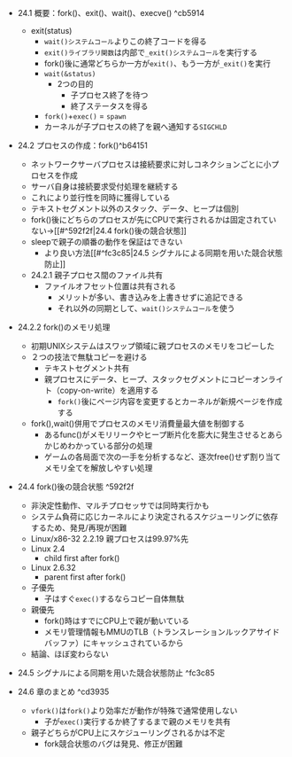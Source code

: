 - 24.1 概要：fork()、exit()、wait()、execve() ^cb5914
	- exit(status)
		- `wait()システムコール`よりこの終了コードを得る
		- `exit()ライブラリ関数`は内部で`_exit()システムコール`を実行する
		- fork()後に通常どちらか一方が`exit()`、もう一方が`_exit()`を実行
		- `wait(&status)`
			- 2つの目的
				- 子プロセス終了を待つ
				- 終了ステータスを得る
		- `fork()`+`exec()` = `spawn`
		- カーネルが子プロセスの終了を親へ通知する`SIGCHLD`
- 24.2 プロセスの作成：fork()^b64151
	- ネットワークサーバプロセスは接続要求に対しコネクションごとに小プロセスを作成
	- サーバ自身は接続要求受付処理を継続する
	- これにより並行性を同時に獲得している
	- テキストセグメント以外のスタック、データ、ヒープは個別
	- fork()後にどちらのプロセスが先にCPUで実行されるかは固定されていない→[[#^592f2f|24.4 fork()後の競合状態]]
	- sleepで親子の順番の動作を保証はできない
		- より良い方法[[#^fc3c85|24.5 シグナルによる同期を用いた競合状態防止]]
	- 24.2.1 親子プロセス間のファイル共有
		- ファイルオフセット位置は共有される
			- メリットが多い、書き込みを上書きせずに追記できる
			- それ以外の同期として、`wait()システムコール`を使う
- 24.2.2 fork()のメモリ処理
	- 初期UNIXシステムはスワップ領域に親プロセスのメモリをコピーした
	- ２つの技法で無駄コピーを避ける
		- テキストセグメント共有
		- 親プロセスにデータ、ヒープ、スタックセグメントにコピーオンライト（copy-on-write）を適用する
			- `fork()`後にページ内容を変更するとカーネルが新規ページを作成する
	- fork(),wait()併用でプロセスのメモリ消費量最大値を制御する
		- あるfunc()がメモリリークやヒープ断片化を膨大に発生させるとあらかじめわかっている部分の処理
		- ゲームの各局面で次の一手を分析するなど、逐次free()せず割り当てメモリ全てを解放しやすい処理


- 24.4 fork()後の競合状態 ^592f2f
	- 非決定性動作、マルチプロセッサでは同時実行かも
	- システム負荷に応じカーネルにより決定されるスケジューリングに依存するため、発見/再現が困難
	- Linux/x86-32 2.2.19 親プロセスは99.97%先
	- Linux 2.4
		- child first after fork()
	- Linux 2.6.32
		- parent first after fork()
	- 子優先
		- 子はすぐ`exec()`するならコピー自体無駄
	- 親優先
		- fork()時はすでにCPU上で親が動いている
		- メモリ管理情報もMMUのTLB（トランスレーションルックアサイドバッファ）にキャッシュされているから
	- 結論、ほぼ変わらない
- 24.5 シグナルによる同期を用いた競合状態防止 ^fc3c85

- 24.6 章のまとめ ^cd3935
	- `vfork()`は`fork()`より効率だが動作が特殊で通常使用しない
		- 子が`exec()`実行するか終了するまで親のメモリを共有
	- 親子どちらがCPU上にスケジューリングされるかは不定
		- fork競合状態のバグは発見、修正が困難